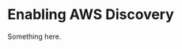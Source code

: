 [title]: # (Enabling AWS Discovery)
[tags]: # (XXX)
[priority]: # (3842)
# Enabling AWS Discovery
Something here.
